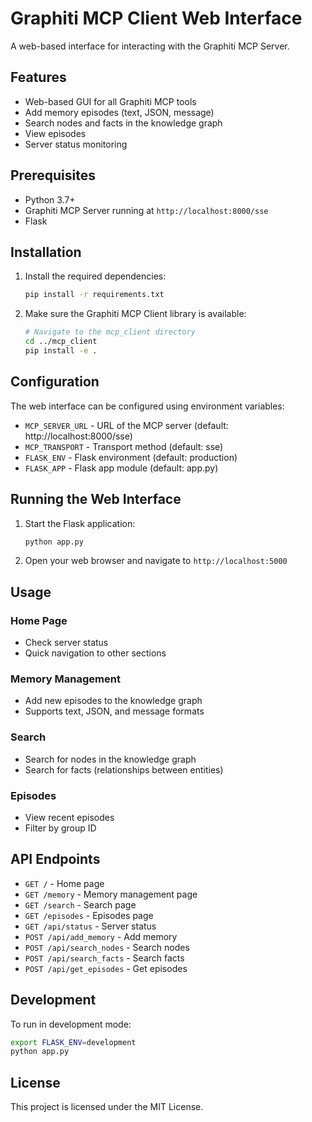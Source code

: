 # Graphiti MCP Client Web Interface

A web-based interface for interacting with the Graphiti MCP Server.

## Features

- Web-based GUI for all Graphiti MCP tools
- Add memory episodes (text, JSON, message)
- Search nodes and facts in the knowledge graph
- View episodes
- Server status monitoring

## Prerequisites

- Python 3.7+
- Graphiti MCP Server running at `http://localhost:8000/sse`
- Flask

## Installation

1. Install the required dependencies:
   ```bash
   pip install -r requirements.txt
   ```

2. Make sure the Graphiti MCP Client library is available:
   ```bash
   # Navigate to the mcp_client directory
   cd ../mcp_client
   pip install -e .
   ```

## Configuration

The web interface can be configured using environment variables:

- `MCP_SERVER_URL` - URL of the MCP server (default: http://localhost:8000/sse)
- `MCP_TRANSPORT` - Transport method (default: sse)
- `FLASK_ENV` - Flask environment (default: production)
- `FLASK_APP` - Flask app module (default: app.py)

## Running the Web Interface

1. Start the Flask application:
   ```bash
   python app.py
   ```

2. Open your web browser and navigate to `http://localhost:5000`

## Usage

### Home Page
- Check server status
- Quick navigation to other sections

### Memory Management
- Add new episodes to the knowledge graph
- Supports text, JSON, and message formats

### Search
- Search for nodes in the knowledge graph
- Search for facts (relationships between entities)

### Episodes
- View recent episodes
- Filter by group ID

## API Endpoints

- `GET /` - Home page
- `GET /memory` - Memory management page
- `GET /search` - Search page
- `GET /episodes` - Episodes page
- `GET /api/status` - Server status
- `POST /api/add_memory` - Add memory
- `POST /api/search_nodes` - Search nodes
- `POST /api/search_facts` - Search facts
- `POST /api/get_episodes` - Get episodes

## Development

To run in development mode:
```bash
export FLASK_ENV=development
python app.py
```

## License

This project is licensed under the MIT License.